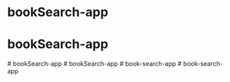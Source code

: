 # bookSearch-app
# bookSearch-app
#   b o o k S e a r c h - a p p  
 #   b o o k S e a r c h - a p p  
 #   b o o k - s e a r c h - a p p  
 #   b o o k - s e a r c h - a p p  
 